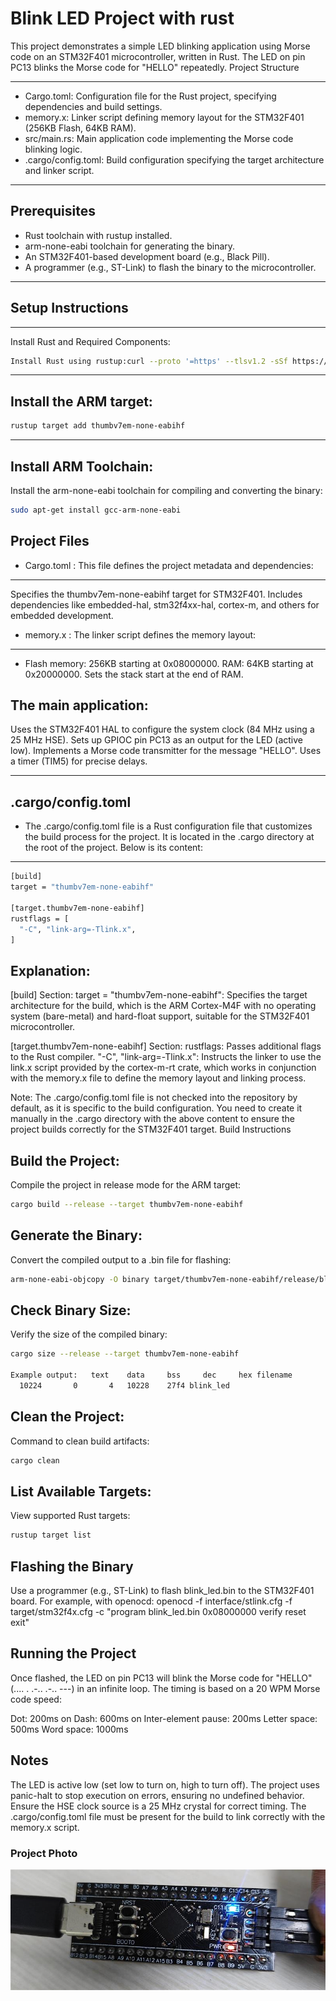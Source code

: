 # Blink LED Project with rust
This project demonstrates a simple LED blinking application using Morse code on an STM32F401 microcontroller, written in Rust. The LED on pin PC13 blinks the Morse code for "HELLO" repeatedly.
Project Structure

---

- Cargo.toml: Configuration file for the Rust project, specifying dependencies and build settings.
- memory.x: Linker script defining memory layout for the STM32F401 (256KB Flash, 64KB RAM).
- src/main.rs: Main application code implementing the Morse code blinking logic.
- .cargo/config.toml: Build configuration specifying the target architecture and linker script.

--- 

## Prerequisites

- Rust toolchain with rustup installed.
- arm-none-eabi toolchain for generating the binary.
- An STM32F401-based development board (e.g., Black Pill).
- A programmer (e.g., ST-Link) to flash the binary to the microcontroller.

---

## Setup Instructions

---

Install Rust and Required Components:

```bash
Install Rust using rustup:curl --proto '=https' --tlsv1.2 -sSf https://sh.rustup.rs | sh
```

---

## Install the ARM target:

```bash
rustup target add thumbv7em-none-eabihf
```
---

## Install ARM Toolchain:

Install the arm-none-eabi toolchain for compiling and converting the binary:

```bash
sudo apt-get install gcc-arm-none-eabi
```

## Project Files

- Cargo.toml : 
This file defines the project metadata and dependencies:

---

Specifies the thumbv7em-none-eabihf target for STM32F401.
Includes dependencies like embedded-hal, stm32f4xx-hal, cortex-m, and others for embedded development.

-  memory.x : 
The linker script defines the memory layout:

---
- Flash memory: 256KB starting at 0x08000000.
RAM: 64KB starting at 0x20000000.
Sets the stack start at the end of RAM.

## The main application:

Uses the STM32F401 HAL to configure the system clock (84 MHz using a 25 MHz HSE).
Sets up GPIOC pin PC13 as an output for the LED (active low).
Implements a Morse code transmitter for the message "HELLO".
Uses a timer (TIM5) for precise delays.

---

## .cargo/config.toml
- The .cargo/config.toml file is a Rust configuration file that customizes the build process for the project. It is located in the .cargo directory at the root of the project. Below is its content:

---

```bash
[build]
target = "thumbv7em-none-eabihf"

[target.thumbv7em-none-eabihf]
rustflags = [
  "-C", "link-arg=-Tlink.x",
]
```

## Explanation:

[build] Section:
target = "thumbv7em-none-eabihf": Specifies the target architecture for the build, which is the ARM Cortex-M4F with no operating system (bare-metal) and hard-float support, suitable for the STM32F401 microcontroller.


[target.thumbv7em-none-eabihf] Section:
rustflags: Passes additional flags to the Rust compiler.
"-C", "link-arg=-Tlink.x": Instructs the linker to use the link.x script provided by the cortex-m-rt crate, which works in conjunction with the memory.x file to define the memory layout and linking process.



Note: The .cargo/config.toml file is not checked into the repository by default, as it is specific to the build configuration. You need to create it manually in the .cargo directory with the above content to ensure the project builds correctly for the STM32F401 target.
Build Instructions


## Build the Project:

Compile the project in release mode for the ARM target:

```bash
cargo build --release --target thumbv7em-none-eabihf
```

## Generate the Binary:

Convert the compiled output to a .bin file for flashing:

```bash
arm-none-eabi-objcopy -O binary target/thumbv7em-none-eabihf/release/blink_led blink_led.bin
```

## Check Binary Size:

Verify the size of the compiled binary:

```bash
cargo size --release --target thumbv7em-none-eabihf

Example output:   text    data     bss     dec     hex filename
  10224       0       4   10228    27f4 blink_led
```

## Clean the Project:

Command to clean build artifacts:

```bash
cargo clean
```

## List Available Targets:

View supported Rust targets:

```bash
rustup target list
```


## Flashing the Binary
Use a programmer (e.g., ST-Link) to flash blink_led.bin to the STM32F401 board. For example, with openocd:
openocd -f interface/stlink.cfg -f target/stm32f4x.cfg -c "program blink_led.bin 0x08000000 verify reset exit"

## Running the Project
Once flashed, the LED on pin PC13 will blink the Morse code for "HELLO" (.... . .-.. .-.. ---) in an infinite loop. The timing is based on a 20 WPM Morse code speed:

Dot: 200ms on
Dash: 600ms on
Inter-element pause: 200ms
Letter space: 500ms
Word space: 1000ms

## Notes

The LED is active low (set low to turn on, high to turn off).
The project uses panic-halt to stop execution on errors, ensuring no undefined behavior.
Ensure the HSE clock source is a 25 MHz crystal for correct timing.
The .cargo/config.toml file must be present for the build to link correctly with the memory.x script.

### Project Photo
![Blink LED on STM32F401](Media.jpeg)

